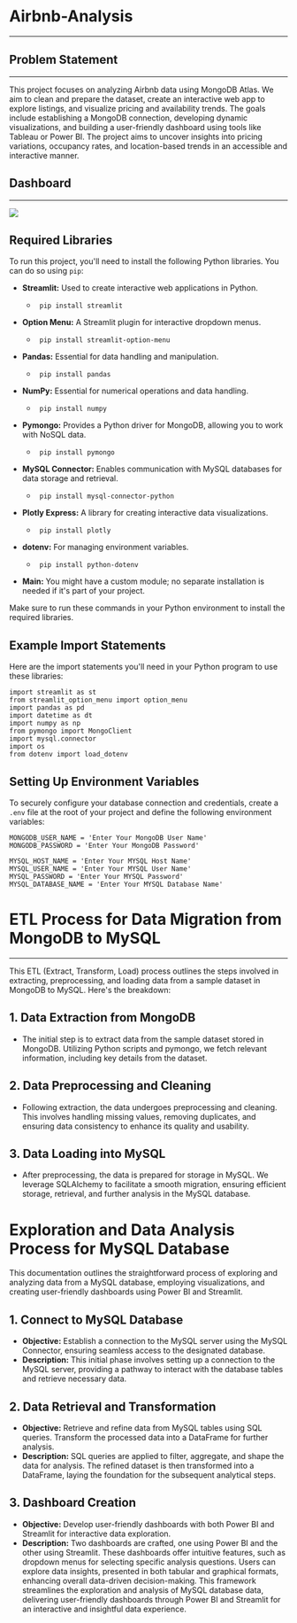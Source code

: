 # Airbnb-Analysis
___

## Problem Statement
___

This project focuses on analyzing Airbnb data using MongoDB Atlas. We aim to clean and prepare the dataset, create an interactive web app to explore listings, and visualize pricing and availability trends. The goals include establishing a MongoDB connection, developing dynamic visualizations, and building a user-friendly dashboard using tools like Tableau or Power BI. The project aims to uncover insights into pricing variations, occupancy rates, and location-based trends in an accessible and interactive manner.


## Dashboard
___
![](https://github.com/Prakash-Kani/Airbnb-Analysis/blob/main/Dashboard_image.jpg)
## Required Libraries

To run this project, you'll need to install the following Python libraries. You can do so using `pip`:

- **Streamlit:** Used to create interactive web applications in Python.
   -      pip install streamlit
- **Option Menu:** A Streamlit plugin for interactive dropdown menus.
   -      pip install streamlit-option-menu
- **Pandas:** Essential for data handling and manipulation.
   -      pip install pandas
- **NumPy:** Essential for numerical operations and data handling.
   -      pip install numpy
- **Pymongo:** Provides a Python driver for MongoDB, allowing you to work with NoSQL data.
   -      pip install pymongo
- **MySQL Connector:** Enables communication with MySQL databases for data storage and retrieval.
   -      pip install mysql-connector-python
- **Plotly Express:** A library for creating interactive data visualizations.
   -      pip install plotly
- **dotenv:** For managing environment variables.
   -      pip install python-dotenv
- **Main:** You might have a custom module; no separate installation is needed if it's part of your project.

Make sure to run these commands in your Python environment to install the required libraries.


## Example Import Statements

Here are the import statements you'll need in your Python program to use these libraries:

```
import streamlit as st
from streamlit_option_menu import option_menu
import pandas as pd
import datetime as dt
import numpy as np
from pymongo import MongoClient 
import mysql.connector
import os
from dotenv import load_dotenv
```

## Setting Up Environment Variables

To securely configure your database connection and credentials, create a `.env` file at the root of your project and define the following environment variables:

```
MONGODB_USER_NAME = 'Enter Your MongoDB User Name'
MONGODB_PASSWORD = 'Enter Your MongoDB Password'

MYSQL_HOST_NAME = 'Enter Your MYSQL Host Name'
MYSQL_USER_NAME = 'Enter Your MYSQL User Name'
MYSQL_PASSWORD = 'Enter Your MYSQL Password'
MYSQL_DATABASE_NAME = 'Enter Your MYSQL Database Name'
```


# ETL Process for Data Migration from MongoDB to MySQL
___

This ETL (Extract, Transform, Load) process outlines the steps involved in extracting, preprocessing, and loading data from a sample dataset in MongoDB to MySQL. Here's the breakdown:

## 1. Data Extraction from MongoDB
- The initial step is to extract data from the sample dataset stored in MongoDB. Utilizing Python scripts and pymongo, we fetch relevant information, including key details from the dataset.
## 2. Data Preprocessing and Cleaning
- Following extraction, the data undergoes preprocessing and cleaning. This involves handling missing values, removing duplicates, and ensuring data consistency to enhance its quality and usability.
## 3. Data Loading into MySQL
- After preprocessing, the data is prepared for storage in MySQL. We leverage SQLAlchemy to facilitate a smooth migration, ensuring efficient storage, retrieval, and further analysis in the MySQL database.


# Exploration and Data Analysis Process for MySQL Database
This documentation outlines the straightforward process of exploring and analyzing data from a MySQL database, employing visualizations, and creating user-friendly dashboards using Power BI and Streamlit.

## 1. Connect to MySQL Database
- **Objective:** Establish a connection to the MySQL server using the MySQL Connector, ensuring seamless access to the designated database.
- **Description:** This initial phase involves setting up a connection to the MySQL server, providing a pathway to interact with the database tables and retrieve necessary data.
## 2. Data Retrieval and Transformation
- **Objective:** Retrieve and refine data from MySQL tables using SQL queries. Transform the processed data into a DataFrame for further analysis.
- **Description:** SQL queries are applied to filter, aggregate, and shape the data for analysis. The refined dataset is then transformed into a DataFrame, laying the foundation for the subsequent analytical steps.
## 3. Dashboard Creation
- **Objective:** Develop user-friendly dashboards with both Power BI and Streamlit for interactive data exploration.
- **Description:** Two dashboards are crafted, one using Power BI and the other using Streamlit. These dashboards offer intuitive features, such as dropdown menus for selecting specific analysis questions. Users can explore data insights, presented in both tabular and graphical formats, enhancing overall data-driven decision-making.
This framework streamlines the exploration and analysis of MySQL database data, delivering user-friendly dashboards through Power BI and Streamlit for an interactive and insightful data experience.
